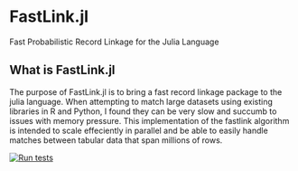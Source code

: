 # FastLink.jl
Fast Probabilistic Record Linkage for the Julia Language
## What is FastLink.jl

The purpose of FastLink.jl is to bring a fast record linkage package to the julia language. When attempting to match large datasets using existing libraries in R and Python, I found they can be very slow and succumb to issues with memory pressure. This implementation of the fastlink algorithm is intended to scale effeciently in parallel and be able to easily handle matches between tabular data that span millions of rows. 

[![Run tests](https://github.com/jw2249a/FastLink.jl/actions/workflows/test.yml/badge.svg)](https://github.com/jw2249a/FastLink.jl/actions/workflows/test.yml)
